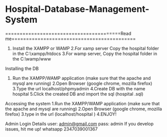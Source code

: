 # Hospital-Database-Management-System
========================================Read me===========================================
1. Install the XAMPP or WAMP
2.For xamp server Copy the hospital folder in the C:\\xampp/htdocs
3.For wamp server, Copy the hospital folder in the C:\\wamp/www


Installing the DB
1. Run the XAMPP/WAMP application (make sure that the apache and mysql are running)
2.Open Browser (google chrome, mozilla firefox)
3.Type the url localhost/phpmyadmin
4.Create DB with the name hospital 
5.Click the created DB and import the sql (hospital .sql)

Accessing the system
1.Run the XAMPP/WAMP application (make sure that the apache and mysql are running)
2.Open Browser (google chrome, mozilla firefox)
3.type in the url (localhost/hospital )
4.ENJOY!


Admin Login Details
user: admin@gmail.com
pass: admin
If you develop issues, hit me up!
whatsapp 2347039001367
